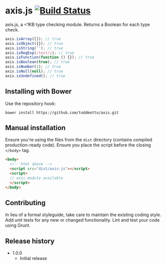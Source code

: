 # axis.js [![Build Status](https://travis-ci.org/toddmotto/axis.png)](https://travis-ci.org/toddmotto/axis)

axis.js, a &lt;1KB type checking module. Returns a Boolean for each type check.

```js
axis.isArray([]); // true
axis.isObject({}); // true
axis.isString(''); // true
axis.isRegExp(/test/i); // true
axis.isFunction(function () {}); // true
axis.isBoolean(true); // true
axis.isNumber(1); // true
axis.isNull(null); // true
axis.isUndefined(); // true
```

## Installing with Bower
Use the repository hook:

```
bower install https://github.com/toddmotto/axis.git
```

## Manual installation
Ensure you're using the files from the `dist` directory (contains compiled production-ready code). Ensure you place the script before the closing `</body>` tag.
  
```html
<body>
  <!-- html above -->
  <script src="dist/axis.js"></script>
  <script>
  // axis module available
  </script>
</body>
```

## Contributing
In lieu of a formal styleguide, take care to maintain the existing coding style. Add unit tests for any new or changed functionality. Lint and test your code using Grunt.

## Release history

- 1.0.0
  - Initial release
